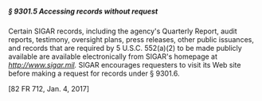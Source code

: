 ##### § 9301.5 Accessing records without request #####

Certain SIGAR records, including the agency's Quarterly Report, audit reports, testimony, oversight plans, press releases, other public issuances, and records that are required by 5 U.S.C. 552(a)(2) to be made publicly available are available electronically from SIGAR's homepage at *http://www.sigar.mil.* SIGAR encourages requesters to visit its Web site before making a request for records under § 9301.6.

[82 FR 712, Jan. 4, 2017]